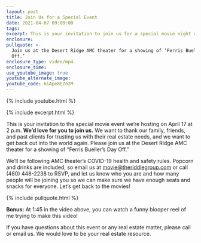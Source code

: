```yaml
---
layout: post
title: Join Us for a Special Event
date: 2021-04-07 09:00:00
tags:
excerpt: This is your invitation to join us for a special movie night on April 17!
enclosure:
pullquote: >-
  Join us at the Desert Ridge AMC theater for a showing of ‘Ferris Bueller’s Day
  Off.’
enclosure_type: video/mp4
enclosure_time:
use_youtube_image: true
youtube_alternate_image:
youtube_code: 6iApe8EZo2M
---
```

{% include youtube.html %}

{% include excerpt.html %}

This is your invitation to the special movie event we’re hosting on April 17 at 2 p.m. **We’d love for you to join us.** We want to thank our family, friends, and past clients for trusting us with their real estate needs, and we want to get back out into the world again. Please join us at the Desert Ridge AMC theater for a showing of “Ferris Bueller’s Day Off.”&nbsp;

We’ll be following AMC theater’s COVID-19 health and safety rules. Popcorn and drinks are included, so email us at [movie@theriddlegroup.com](mailto:movie@theriddlegroup.com)&nbsp;or call (480) 448-2238 to RSVP, and let us know who you are and how many people will be joining you so we can make sure we have enough seats and snacks for everyone. Let’s get back to the movies\!

{% include pullquote.html %}

**Bonus:** At 1:45 in the video above, you can watch a funny blooper reel of me trying to make this video\!&nbsp;

If you have questions about this event or any real estate matter, please call or email us. We would love to be your real estate resource.
